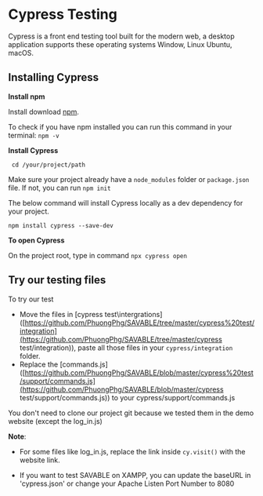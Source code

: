 # **Cypress Testing**

Cypress is a front end testing tool built for the modern web, a desktop application supports these operating systems Window, Linux Ubuntu, macOS.

## Installing Cypress

**Install npm**

Install download [npm](https://nodejs.org/en/). 

To check if you have npm installed you can run this command in your terminal: ```npm -v```

**Install Cypress**

``` cd /your/project/path```

Make sure your project already have a `node_modules` folder or `package.json` file. If not, you can run ```npm init```

The below command will install Cypress locally as a dev dependency for your project.

```npm install cypress --save-dev```

**To open Cypress**

On the project root, type in command ```npx cypress open```

## Try our testing files

To try our test

- Move the files in [cypress test\intergrations]([https://github.com/PhuongPhg/SAVABLE/tree/master/cypress%20test/integration](https://github.com/PhuongPhg/SAVABLE/tree/master/cypress test/integration)), paste all those files in your `cypress/integration` folder.
- Replace the [commands.js]([https://github.com/PhuongPhg/SAVABLE/blob/master/cypress%20test/support/commands.js](https://github.com/PhuongPhg/SAVABLE/blob/master/cypress test/support/commands.js)) to your cypress/support/commands.js

You don't need to clone our project git because we tested them in the demo website (except the log_in.js)

**Note**: 

- For some files like log_in.js, replace the link inside `cy.visit()` with the website link.

- If you want to test SAVABLE on XAMPP, you can update the baseURL in 'cypress.json' or change your Apache Listen Port Number to 8080